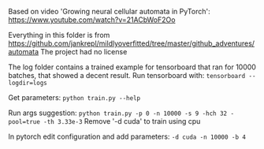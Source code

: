 Based on video 'Growing neural cellular automata in PyTorch': https://www.youtube.com/watch?v=21ACbWoF2Oo

Everything in this folder is from https://github.com/jankrepl/mildlyoverfitted/tree/master/github_adventures/automata
The project had no license

The log folder contains a trained example for tensorboard that ran for 10000 batches, that showed a decent result.
Run tensorboard with:
`tensorboard --logdir=logs`

Get parameters:
`python train.py --help`

Run args suggestion:
`python train.py -p 0 -n 10000 -s 9 -hch 32 -pool=true -th 3.33e-3`
Remove '-d cuda' to train using cpu

In pytorch edit configuration and add parameters:
`-d cuda -n 10000 -b 4`
